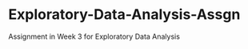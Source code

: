 Exploratory-Data-Analysis-Assgn
===============================

Assignment in Week 3 for Exploratory Data Analysis
